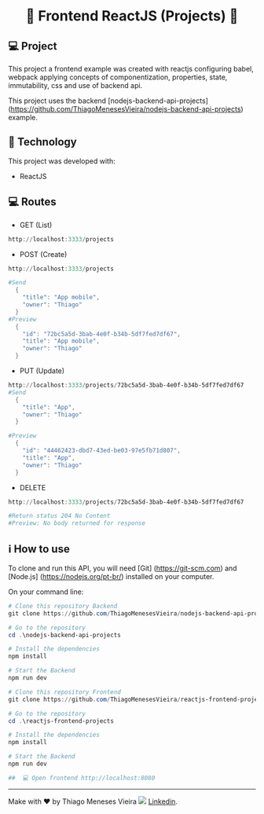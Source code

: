 <h1 align="center">
  <strong>🚀 Frontend ReactJS (Projects) 🚀 </strong>
</h1>

## 💻 Project

This project a frontend example was created with reactjs configuring babel, webpack applying concepts of componentization, properties, state, immutability, css and use of backend api.

This project uses the backend [nodejs-backend-api-projects] (https://github.com/ThiagoMenesesVieira/nodejs-backend-api-projects) example.

## 🚀 Technology

This project was developed with:

- ReactJS


##  💻 Routes
- GET (List)
```powershell
http://localhost:3333/projects
```
- POST (Create)
```powershell
http://localhost:3333/projects

#Send
  {
    "title": "App mobile",
    "owner": "Thiago"
  }
#Preview
  {
    "id": "72bc5a5d-3bab-4e0f-b34b-5df7fed7df67",
    "title": "App mobile",
    "owner": "Thiago"
  }
```
- PUT (Update)
```powershell
http://localhost:3333/projects/72bc5a5d-3bab-4e0f-b34b-5df7fed7df67
#Send
  {
    "title": "App",
    "owner": "Thiago"
  }

#Preview
  {
    "id": "44462423-dbd7-43ed-be03-97e5fb71d807",
    "title": "App",
    "owner": "Thiago"
  }
```

- DELETE
```powershell
http://localhost:3333/projects/72bc5a5d-3bab-4e0f-b34b-5df7fed7df67

#Return status 204 No Content
#Preview: No body returned for response
```
## ℹ How to use

To clone and run this API, you will need [Git] (https://git-scm.com) and [Node.js] (https://nodejs.org/pt-br/) installed on your computer.

On your command line:

```powershell
# Clone this repository Backend 
git clone https://github.com/ThiagoMenesesVieira/nodejs-backend-api-projects.git

# Go to the repository
cd .\nodejs-backend-api-projects

# Install the dependencies
npm install

# Start the Backend 
npm run dev

# Clone this repository Frontend
git clone https://github.com/ThiagoMenesesVieira/reactjs-frontend-projects.git

# Go to the repository
cd .\reactjs-frontend-projects

# Install the dependencies
npm install

# Start the Backend 
npm run dev

##  💻 Open frontend http://localhost:8080
```

---
Make with ♥ by Thiago Meneses Vieira <img src="https://img.icons8.com/officexs/16/000000/linkedin.png"/> [Linkedin](https://www.linkedin.com/in/thiago-meneses-vieira-7aa8922a/).

